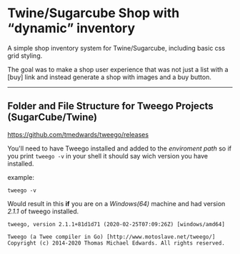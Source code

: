 # Twine/Sugarcube Shop with <q>dynamic</q> inventory

A simple shop inventory system for Twine/Sugarcube, including basic css grid styling.

The goal was to make a shop user experience that was not just a list with a [buy] link and instead generate a shop with images and a buy button.

---

## Folder and File Structure for Tweego Projects (SugarCube/Twine)

<https://github.com/tmedwards/tweego/releases>

You'll need to have Tweego installed and added to the *enviroment path* so if you print <code>tweego -v</code> in your shell it should say wich version you have installed.

example:

    tweego -v

Would result in this **if** you are on a *Windows(64)* machine and had version *2.1.1* of tweego installed.

    tweego, version 2.1.1+81d1d71 (2020-02-25T07:09:26Z) [windows/amd64]

    Tweego (a Twee compiler in Go) [http://www.motoslave.net/tweego/]
    Copyright (c) 2014-2020 Thomas Michael Edwards. All rights reserved.

